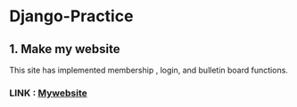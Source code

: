 # Django-Practice

## 1. Make my website

This site has implemented membership , login, and bulletin board functions.
### LINK : [Mywebsite](https://xoghsms.pythonanywhere.com)
